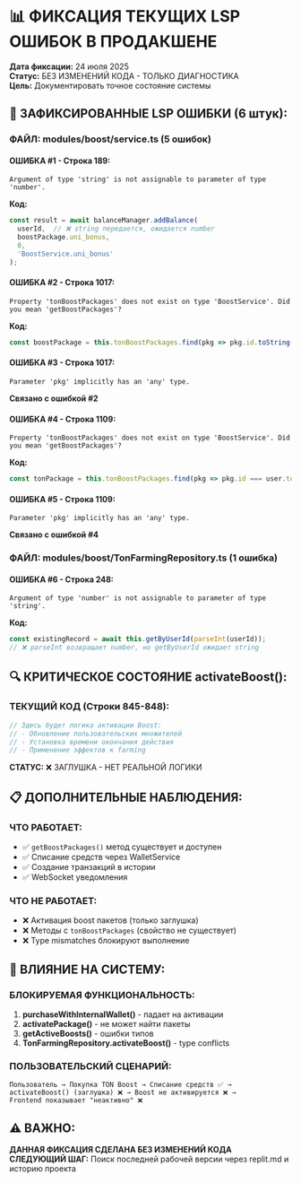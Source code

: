 # 📊 ФИКСАЦИЯ ТЕКУЩИХ LSP ОШИБОК В ПРОДАКШЕНЕ

**Дата фиксации:** 24 июля 2025  
**Статус:** БЕЗ ИЗМЕНЕНИЙ КОДА - ТОЛЬКО ДИАГНОСТИКА  
**Цель:** Документировать точное состояние системы

## 🚨 ЗАФИКСИРОВАННЫЕ LSP ОШИБКИ (6 штук):

### **ФАЙЛ: modules/boost/service.ts (5 ошибок)**

#### **ОШИБКА #1 - Строка 189:**
```
Argument of type 'string' is not assignable to parameter of type 'number'.
```
**Код:**
```typescript
const result = await balanceManager.addBalance(
  userId,  // ❌ string передается, ожидается number
  boostPackage.uni_bonus,
  0,
  'BoostService.uni_bonus'
);
```

#### **ОШИБКА #2 - Строка 1017:**
```
Property 'tonBoostPackages' does not exist on type 'BoostService'. Did you mean 'getBoostPackages'?
```
**Код:**
```typescript
const boostPackage = this.tonBoostPackages.find(pkg => pkg.id.toString() === packageId);
```

#### **ОШИБКА #3 - Строка 1017:**
```
Parameter 'pkg' implicitly has an 'any' type.
```
**Связано с ошибкой #2**

#### **ОШИБКА #4 - Строка 1109:**
```
Property 'tonBoostPackages' does not exist on type 'BoostService'. Did you mean 'getBoostPackages'?
```
**Код:**
```typescript
const tonPackage = this.tonBoostPackages.find(pkg => pkg.id === user.ton_boost_package);
```

#### **ОШИБКА #5 - Строка 1109:**
```
Parameter 'pkg' implicitly has an 'any' type.
```
**Связано с ошибкой #4**

### **ФАЙЛ: modules/boost/TonFarmingRepository.ts (1 ошибка)**

#### **ОШИБКА #6 - Строка 248:**
```
Argument of type 'number' is not assignable to parameter of type 'string'.
```
**Код:**
```typescript
const existingRecord = await this.getByUserId(parseInt(userId));
// ❌ parseInt возвращает number, но getByUserId ожидает string
```

## 🔍 КРИТИЧЕСКОЕ СОСТОЯНИЕ activateBoost():

### **ТЕКУЩИЙ КОД (Строки 845-848):**
```typescript
// Здесь будет логика активации Boost:
// - Обновление пользовательских множителей
// - Установка времени окончания действия
// - Применение эффектов к farming
```

**СТАТУС:** ❌ ЗАГЛУШКА - НЕТ РЕАЛЬНОЙ ЛОГИКИ

## 📋 ДОПОЛНИТЕЛЬНЫЕ НАБЛЮДЕНИЯ:

### **ЧТО РАБОТАЕТ:**
- ✅ `getBoostPackages()` метод существует и доступен
- ✅ Списание средств через WalletService
- ✅ Создание транзакций в истории
- ✅ WebSocket уведомления

### **ЧТО НЕ РАБОТАЕТ:**
- ❌ Активация boost пакетов (только заглушка)
- ❌ Методы с `tonBoostPackages` (свойство не существует)
- ❌ Type mismatches блокируют выполнение

## 🔧 ВЛИЯНИЕ НА СИСТЕМУ:

### **БЛОКИРУЕМАЯ ФУНКЦИОНАЛЬНОСТЬ:**
1. **purchaseWithInternalWallet()** - падает на активации
2. **activatePackage()** - не может найти пакеты
3. **getActiveBoosts()** - ошибки типов
4. **TonFarmingRepository.activateBoost()** - type conflicts

### **ПОЛЬЗОВАТЕЛЬСКИЙ СЦЕНАРИЙ:**
```
Пользователь → Покупка TON Boost → Списание средств ✅ → 
activateBoost() (заглушка) ❌ → Boost не активируется ❌ → 
Frontend показывает "неактивно" ❌
```

## ⚠️ ВАЖНО:

**ДАННАЯ ФИКСАЦИЯ СДЕЛАНА БЕЗ ИЗМЕНЕНИЙ КОДА**  
**СЛЕДУЮЩИЙ ШАГ:** Поиск последней рабочей версии через replit.md и историю проекта